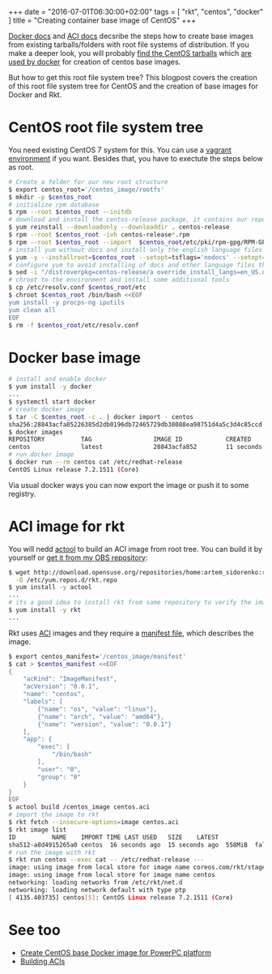 +++
date = "2016-07-01T06:30:00+02:00"
tags = [ "rkt", "centos", "docker" ]
title = "Creating container base image of CentOS"
+++

[Docker docs] and [ACI docs] decsribe the steps how to create base images from existing tarballs/folders with root file systems of distribution. If you make a deeper look, you will probably [find the CentOS tarballs] which [are used by docker] for creation of centos base images.

But how to get this root file system tree? This blogpost covers the creation of this root file system tree for CentOS and the creation of base images for Docker and Rkt.

<!--more-->

# CentOS root file system tree

You need existing CentOS 7 system for this. You can use a [vagrant environment] if you want. Besides that, you have to exectute the steps below as root.

```bash
# Create a folder for our new root structure
$ export centos_root='/centos_image/rootfs'
$ mkdir -p $centos_root
# initialize rpm database
$ rpm --root $centos_root --initdb
# download and install the centos-release package, it contains our repository sources
$ yum reinstall --downloadonly --downloaddir . centos-release
$ rpm --root $centos_root -ivh centos-release*.rpm
$ rpm --root $centos_root --import  $centos_root/etc/pki/rpm-gpg/RPM-GPG-KEY-CentOS-7
# install yum without docs and install only the english language files during the process
$ yum -y --installroot=$centos_root --setopt=tsflags='nodocs' --setopt=override_install_langs=en_US.utf8 install yum
# configure yum to avoid installing of docs and other language files than english generally
$ sed -i "/distroverpkg=centos-release/a override_install_langs=en_US.utf8\ntsflags=nodocs" $centos_root/etc/yum.conf
# chroot to the environment and install some additional tools
$ cp /etc/resolv.conf $centos_root/etc
$ chroot $centos_root /bin/bash <<EOF
yum install -y procps-ng iputils
yum clean all
EOF
$ rm -f $centos_root/etc/resolv.conf
```

# Docker base image

```bash
# install and enable docker
$ yum install -y docker
...
$ systemctl start docker
# create docker image
$ tar -C $centos_root -c . | docker import - centos
sha256:28843acfa85226385d2db0196db72465729db38088ea98751d4a5c3d4c85ccd
$ docker images
REPOSITORY          TAG                 IMAGE ID            CREATED             SIZE
centos              latest              28843acfa852        11 seconds ago      287.7 MB
# run docker image
$ docker run --rm centos cat /etc/redhat-release
CentOS Linux release 7.2.1511 (Core)
```

Via usual docker ways you can now export the image or push it to some registry.

# ACI image for rkt

You will nedd [actool] to build an ACI image from root tree. You can build it by yourself or [get it from my OBS repository]:
```bash
$ wget http://download.opensuse.org/repositories/home:artem_sidorenko:rkt/CentOS_7/home:artem_sidorenko:rkt.repo \
  -O /etc/yum.repos.d/rkt.repo
$ yum install -y actool
...
# its a good idea to install rkt from same repository to verify the image
$ yum install -y rkt
...
```

Rkt uses [ACI][aci description] images and they require a [manifest file][aci manifest], which describes the image.

```bash
$ export centos_manifest='/centos_image/manifest'
$ cat > $centos_manifest <<EOF
{
    "acKind": "ImageManifest",
    "acVersion": "0.0.1",
    "name": "centos",
    "labels": [
        {"name": "os", "value": "linux"},
        {"name": "arch", "value": "amd64"},
        {"name": "version", "value": "0.0.1"}
    ],
    "app": {
        "exec": [
            "/bin/bash"
        ],
        "user": "0",
        "group": "0"
    }
}
EOF
$ actool build /centos_image centos.aci
# import the image to rkt
$ rkt fetch --insecure-options=image centos.aci
$ rkt image list
ID			NAME	IMPORT TIME	LAST USED	SIZE	LATEST
sha512-a8d4915265a0	centos	16 seconds ago	15 seconds ago	558MiB	false
# run the image with rkt
$ rkt run centos --exec cat -- /etc/redhat-release ---
image: using image from local store for image name coreos.com/rkt/stage1-coreos:1.9.1
image: using image from local store for image name centos
networking: loading networks from /etc/rkt/net.d
networking: loading network default with type ptp
[ 4135.403735] centos[5]: CentOS Linux release 7.2.1511 (Core)
```

# See too

- [Create CentOS base Docker image for PowerPC platform](http://cloudgeekz.com/752/centos-docker-image-power.html)
- [Building ACIs][ACI docs]

[Docker docs]: https://docs.docker.com/engine/userguide/eng-image/baseimages/
[ACI docs]: https://github.com/appc/spec#building-acis
[find the centos tarballs]: https://github.com/CentOS/sig-cloud-instance-images/tree/CentOS-7.2.1511/docker
[are used by docker]: https://github.com/docker-library/official-images/blob/master/library/centos
[vagrant environment]: https://gitlab.com/artem-sidorenko/vagrant-environments
[aci description]: https://coreos.com/rkt/docs/latest/app-container.html#aci
[aci manifest]: https://github.com/appc/spec/blob/master/spec/aci.md#image-manifest
[actool]: https://github.com/appc/spec/tree/master/actool
[get it from my OBS repository]: https://software.opensuse.org/download.html?project=home%3Aartem_sidorenko%3Arkt&package=actool
